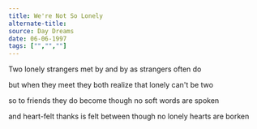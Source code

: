 ```yaml
---
title: We're Not So Lonely
alternate-title:
source: Day Dreams
date: 06-06-1997
tags: ["","",""]
---
```

Two lonely strangers
met by and by
as strangers often do

but when they meet
they both realize
that lonely can't be two

so to friends
they do become
though no soft words are spoken

and heart-felt thanks
is felt between
though no lonely hearts are borken
